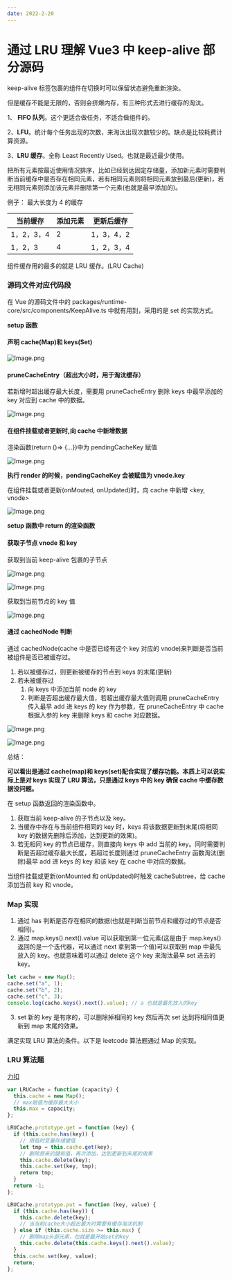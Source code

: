 ```yaml
---
date: 2022-2-20
---
```


# 通过 LRU 理解 Vue3 中 keep-alive 部分源码

keep-alive 标签包裹的组件在切换时可以保留状态避免重新渲染。

但是缓存不能是无限的，否则会挤爆内存，有三种形式去进行缓存的淘汰。

1、 **FIFO 队列**。这个更适合做任务，不适合做组件的。

2、**LFU**。统计每个任务出现的次数，来淘汰出现次数较少的。缺点是比较耗费计算资源。

3、**LRU 缓存**。全称 Least Recently Used。也就是最近最少使用。

把所有元素按最近使用情况排序，比如已经到达固定存储量，添加新元素时需要判断当前缓存中是否存在相同元素，若有相同元素则将相同元素放到最后(更新)，若无相同元素则添加该元素并删除第一个元素(也就是最早添加的)。

例子：
最大长度为 4 的缓存

| 当前缓存   | 添加元素 | 更新后缓存 |
| ---------- | -------- | ---------- |
| 1，2，3，4 | 2        | 1，3，4，2 |
| 1，2，3    | 4        | 1，2，3，4 |

组件缓存用的最多的就是 LRU 缓存。(LRU Cache)

### 源码文件对应代码段

在 Vue 的源码文件中的 packages/runtime-core/src/components/KeepAlive.ts 中就有用到，采用的是 set 的实现方式。

**setup 函数**

#### 声明 cache(Map)和 keys(Set)

![Image.png](https://res.craft.do/user/full/6f904f60-12ad-396f-3e1d-d95d9b03bd08/doc/A8945B95-AB59-4A24-8632-484A898E1271/D00FB1D2-1FFC-414F-9DA4-3351AA5BCE4F_2/tmEEVE8uVXBEU86reQJ3xyOB8WSBSONykX0yLVV9RV8z/Image.png)

#### pruneCacheEntry（超出大小时，用于淘汰缓存）

若新增时超出缓存最大长度，需要用 pruneCacheEntry 删除 keys 中最早添加的 key 对应到 cache 中的数据。

![Image.png](https://res.craft.do/user/full/6f904f60-12ad-396f-3e1d-d95d9b03bd08/doc/A8945B95-AB59-4A24-8632-484A898E1271/8952BD1B-7681-41BB-B01A-EBDE1B425B3B_2/r8hfPtfdSAuB4FnDUVYziuRNdkgEKdpByRvildoyc5Iz/Image.png)

#### 在组件挂载或者更新时,向 cache 中新增数据

渲染函数(return ()=> {...})中为 pendingCacheKey 赋值

![Image.png](https://res.craft.do/user/full/6f904f60-12ad-396f-3e1d-d95d9b03bd08/doc/A8945B95-AB59-4A24-8632-484A898E1271/E01A8962-4471-44F6-BEA5-96DB60852AD4_2/1xuNxW2VjCW5S1BeWxXHHKkJkRxHm4lqpMaxdwiVgIIz/Image.png)

**执行 render 的时候，pendingCacheKey 会被赋值为 vnode.key**

在组件挂载或者更新(onMouted, onUpdated)时，向 cache 中新增 <key, vnode>

![Image.png](https://res.craft.do/user/full/6f904f60-12ad-396f-3e1d-d95d9b03bd08/doc/A8945B95-AB59-4A24-8632-484A898E1271/31812574-83B0-43B1-81E5-503D4BFD352F_2/xkiuASa1XGKrYQQUcxHyW1fhyDVnmbb2nOEv2fxdSx8z/Image.png)

**setup 函数中 return 的渲染函数**

#### 获取子节点 vnode 和 key

获取到当前 keep-alive 包裹的子节点

![Image.png](https://res.craft.do/user/full/6f904f60-12ad-396f-3e1d-d95d9b03bd08/doc/A8945B95-AB59-4A24-8632-484A898E1271/8B36CF6B-353B-4834-B519-54C66C18F9BE_2/q2HV45rSXZlHuC7w5haisWeRcktqE1vcSVmVKyjt2H0z/Image.png)

![Image.png](https://res.craft.do/user/full/6f904f60-12ad-396f-3e1d-d95d9b03bd08/doc/A8945B95-AB59-4A24-8632-484A898E1271/DAB62B95-2BC1-4B75-84A9-78D6E8C1C939_2/onRXEk4hYlM8TTbgcZ10jNtbUG8tcZ0wrCJ79Zjy7UEz/Image.png)

获取到当前节点的 key 值

![Image.png](https://res.craft.do/user/full/6f904f60-12ad-396f-3e1d-d95d9b03bd08/doc/A8945B95-AB59-4A24-8632-484A898E1271/8F9E8F19-DEE6-49BD-9398-15792F74634B_2/60yDkfw8zhRdzwEt43TrgxpNF24ZguZl4IyEumWiDxAz/Image.png)

#### 通过 cachedNode 判断

通过 cachedNode(cache 中是否已经有这个 key 对应的 vnode)来判断是否当前被组件是否已被缓存过。

1. 若以被缓存过，则更新被缓存的节点到 keys 的末尾(更新)
2. 若未被缓存过
   1. 向 keys 中添加当前 node 的 key
   1. 判断是否超出缓存最大值，若超出缓存最大值则调用 pruneCacheEntry 传入最早 add 进 keys 的 key 作为参数，在 pruneCacheEntry 中 cache 根据入参的 key 来删除 keys 和 cache 对应数据。

![Image.png](https://res.craft.do/user/full/6f904f60-12ad-396f-3e1d-d95d9b03bd08/doc/A8945B95-AB59-4A24-8632-484A898E1271/77E70A56-D751-492C-8F81-8EE913B56513_2/JaL6zIhq2YoxNxVTdCzQdW2SCG2ebiQH9JZxoTnkicIz/Image.png)

![Image.png](https://res.craft.do/user/full/6f904f60-12ad-396f-3e1d-d95d9b03bd08/doc/A8945B95-AB59-4A24-8632-484A898E1271/5CBDC4BC-5E03-4B70-8A33-6AAB2D7420EC_2/IqKFI0BP3xJ17FQZaZ27UhhIyhOKxkFNBDxlxWauziQz/Image.png)

总结：

**可以看出是通过 cache(map)和 keys(set)配合实现了缓存功能。本质上可以说实际上是对 keys 实现了 LRU 算法，只是通过 keys 中的 key 确保 cache 中缓存数据没问题。**

在 setup 函数返回的渲染函数中。

1.  获取当前 keep-alive 的子节点以及 key。
2.  当缓存中存在与当前组件相同的 key 时，keys 将该数据更新到末尾(将相同 key 的数据先删除后添加，达到更新的效果)。
3.  若无相同 key 的节点已缓存，则直接向 keys 中 add 当前的 key。同时需要判断是否超过缓存最大长度，若超过长度则通过 pruneCacheEntry 函数淘汰(删除)最早 add 进 keys 的 key 和该 key 在 cache 中对应的数据。

当组件挂载或更新(onMounted 和 onUpdated)时触发 cacheSubtree，给 cache 添加当前 key 和 vnode。

### Map 实现

1. 通过 has 判断是否存在相同的数据(也就是判断当前节点和缓存过的节点是否相同)。
2. 通过 map.keys().next().value 可以获取到第一位元素(这是由于 map.keys()返回的是一个迭代器，可以通过 next 拿到第一个值)可以获取到 map 中最先放入的 key。也就意味着可以通过 delete 这个 key 来淘汰最早 set 进去的 key。

```javascript
let cache = new Map();
cache.set("a", 1);
cache.set("b", 2);
cache.set("c", 3);
console.log(cache.keys().next().value); // a 也就是最先放入的key
```

3. set 新的 key 是有序的，可以删除掉相同的 key 然后再次 set 达到将相同值更新到 map 末尾的效果。

满足实现 LRU 算法的条件。以下是 leetcode 算法题通过 Map 的实现。

### LRU 算法题

[力扣](https://leetcode-cn.com/problems/lru-cache/)

```javascript
var LRUCache = function (capacity) {
  this.cache = new Map();
  // max赋值为缓存最大大小
  this.max = capacity;
};

LRUCache.prototype.get = function (key) {
  if (this.cache.has(key)) {
    // 用临时变量存储键值
    let tmp = this.cache.get(key);
    // 删除原来的键和值，再次添加，达到更新到末尾的效果
    this.cache.delete(key);
    this.cache.set(key, tmp);
    return tmp;
  }
  return -1;
};

LRUCache.prototype.put = function (key, value) {
  if (this.cache.has(key)) {
    this.cache.delete(key);
    // 当当前cache大小超出最大时需要有缓存淘汰机制
  } else if (this.cache.size >= this.max) {
    // 删除map头部元素，也就是最开始set的key
    this.cache.delete(this.cache.keys().next().value);
  }
  this.cache.set(key, value);
  return;
};
```
